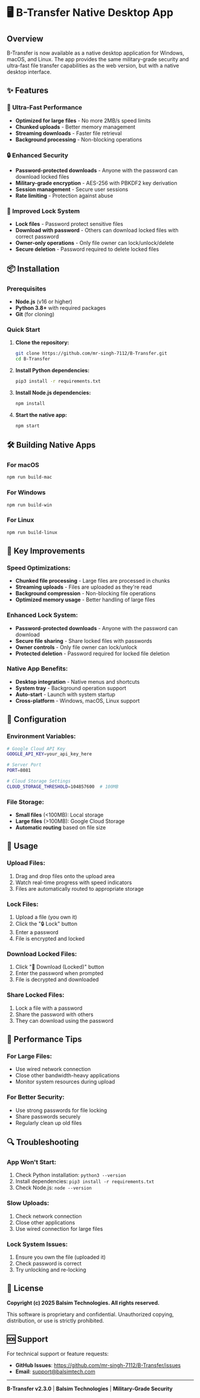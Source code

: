 # 🖥️ B-Transfer Native Desktop App

## Overview

B-Transfer is now available as a native desktop application for Windows, macOS, and Linux. The app provides the same military-grade security and ultra-fast file transfer capabilities as the web version, but with a native desktop interface.

## ✨ Features

### 🚀 **Ultra-Fast Performance**
- **Optimized for large files** - No more 2MB/s speed limits
- **Chunked uploads** - Better memory management
- **Streaming downloads** - Faster file retrieval
- **Background processing** - Non-blocking operations

### 🔒 **Enhanced Security**
- **Password-protected downloads** - Anyone with the password can download locked files
- **Military-grade encryption** - AES-256 with PBKDF2 key derivation
- **Session management** - Secure user sessions
- **Rate limiting** - Protection against abuse

### 🔑 **Improved Lock System**
- **Lock files** - Password protect sensitive files
- **Download with password** - Others can download locked files with correct password
- **Owner-only operations** - Only file owner can lock/unlock/delete
- **Secure deletion** - Password required to delete locked files

## 📦 Installation

### Prerequisites
- **Node.js** (v16 or higher)
- **Python 3.8+** with required packages
- **Git** (for cloning)

### Quick Start

1. **Clone the repository:**
   ```bash
   git clone https://github.com/mr-singh-7112/B-Transfer.git
   cd B-Transfer
   ```

2. **Install Python dependencies:**
   ```bash
   pip3 install -r requirements.txt
   ```

3. **Install Node.js dependencies:**
   ```bash
   npm install
   ```

4. **Start the native app:**
   ```bash
   npm start
   ```

## 🛠️ Building Native Apps

### For macOS
```bash
npm run build-mac
```

### For Windows
```bash
npm run build-win
```

### For Linux
```bash
npm run build-linux
```

## 🎯 **Key Improvements**

### **Speed Optimizations:**
- **Chunked file processing** - Large files are processed in chunks
- **Streaming uploads** - Files are uploaded as they're read
- **Background compression** - Non-blocking file operations
- **Optimized memory usage** - Better handling of large files

### **Enhanced Lock System:**
- **Password-protected downloads** - Anyone with the password can download
- **Secure file sharing** - Share locked files with passwords
- **Owner controls** - Only file owner can lock/unlock
- **Protected deletion** - Password required for locked file deletion

### **Native App Benefits:**
- **Desktop integration** - Native menus and shortcuts
- **System tray** - Background operation support
- **Auto-start** - Launch with system startup
- **Cross-platform** - Windows, macOS, Linux support

## 🔧 **Configuration**

### **Environment Variables:**
```bash
# Google Cloud API Key
GOOGLE_API_KEY=your_api_key_here

# Server Port
PORT=8081

# Cloud Storage Settings
CLOUD_STORAGE_THRESHOLD=104857600  # 100MB
```

### **File Storage:**
- **Small files** (<100MB): Local storage
- **Large files** (>100MB): Google Cloud Storage
- **Automatic routing** based on file size

## 📱 **Usage**

### **Upload Files:**
1. Drag and drop files onto the upload area
2. Watch real-time progress with speed indicators
3. Files are automatically routed to appropriate storage

### **Lock Files:**
1. Upload a file (you own it)
2. Click the "🔒 Lock" button
3. Enter a password
4. File is encrypted and locked

### **Download Locked Files:**
1. Click "🔑 Download (Locked)" button
2. Enter the password when prompted
3. File is decrypted and downloaded

### **Share Locked Files:**
1. Lock a file with a password
2. Share the password with others
3. They can download using the password

## 🚀 **Performance Tips**

### **For Large Files:**
- Use wired network connection
- Close other bandwidth-heavy applications
- Monitor system resources during upload

### **For Better Security:**
- Use strong passwords for file locking
- Share passwords securely
- Regularly clean up old files

## 🔍 **Troubleshooting**

### **App Won't Start:**
1. Check Python installation: `python3 --version`
2. Install dependencies: `pip3 install -r requirements.txt`
3. Check Node.js: `node --version`

### **Slow Uploads:**
1. Check network connection
2. Close other applications
3. Use wired connection for large files

### **Lock System Issues:**
1. Ensure you own the file (uploaded it)
2. Check password is correct
3. Try unlocking and re-locking

## 📄 **License**

**Copyright (c) 2025 Balsim Technologies. All rights reserved.**

This software is proprietary and confidential. Unauthorized copying, distribution, or use is strictly prohibited.

## 🆘 **Support**

For technical support or feature requests:
- **GitHub Issues**: https://github.com/mr-singh-7112/B-Transfer/issues
- **Email**: support@balsimtech.com

---

**B-Transfer v2.3.0** | **Balsim Technologies** | **Military-Grade Security** 